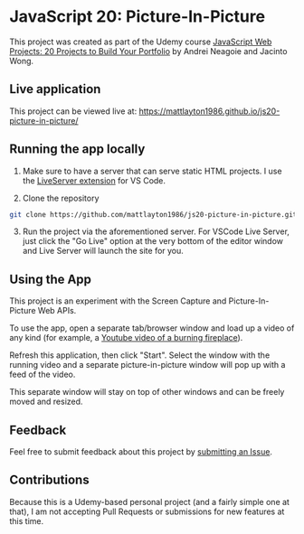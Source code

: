# JavaScript 20: Picture-In-Picture

This project was created as part of the Udemy course [JavaScript Web Projects: 20 Projects to Build Your Portfolio](https://www.udemy.com/course/javascript-web-projects-to-build-your-portfolio-resume) by Andrei Neagoie and Jacinto Wong.

## Live application

This project can be viewed live at: 
https://mattlayton1986.github.io/js20-picture-in-picture/

## Running the app locally

1. Make sure to have a server that can serve static HTML projects. I use the [LiveServer extension](https://marketplace.visualstudio.com/items?itemName=ritwickdey.LiveServer) for VS Code.

2. Clone the repository

```bash
git clone https://github.com/mattlayton1986/js20-picture-in-picture.git
```

3. Run the project via the aforementioned server. For VSCode Live Server, just click the "Go Live" option at the very bottom of the editor window and Live Server will launch the site for you.

## Using the App

This project is an experiment with the Screen Capture and Picture-In-Picture Web APIs. 

To use the app, open a separate tab/browser window and load up a video of any kind (for example, a [Youtube video of a burning fireplace](https://www.youtube.com/watch?v=kt4Z2AA5Kj0)).

Refresh this application, then click "Start". Select the window with the running video and a separate picture-in-picture window will pop up with a feed of the video.

This separate window will stay on top of other windows and can be freely moved and resized.

## Feedback

Feel free to submit feedback about this project by [submitting an Issue](https://github.com/mattlayton1986/js20-picture-in-picture/issues). 

## Contributions

Because this is a Udemy-based personal project (and a fairly simple one at that), I am not accepting Pull Requests or submissions for new features at this time.
